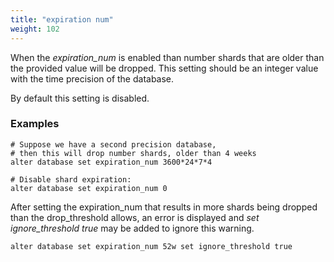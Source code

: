 ```yaml
---
title: "expiration num"
weight: 102
---
```


When the *expiration_num* is enabled than number shards that are older than the provided value will be dropped. This setting should be an integer value with the time precision of the database.

By default this setting is disabled.

### Examples

```siridb
# Suppose we have a second precision database,
# then this will drop number shards, older than 4 weeks
alter database set expiration_num 3600*24*7*4

# Disable shard expiration:
alter database set expiration_num 0
```

After setting the expiration_num that results in more shards being dropped than the drop_threshold allows, an error is displayed and *set ignore_threshold true* may be added to ignore this warning.

```siridb
alter database set expiration_num 52w set ignore_threshold true
```

